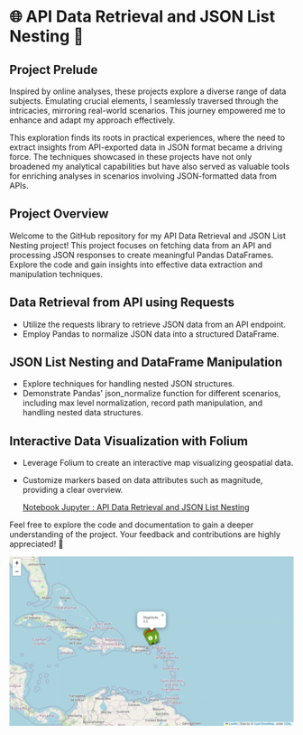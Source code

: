 
# 🌐 API Data Retrieval and JSON List Nesting 🚀

## Project Prelude

Inspired by online analyses, these projects explore a diverse range of data subjects. Emulating crucial elements, I seamlessly traversed through the intricacies, mirroring real-world scenarios. This journey empowered me to enhance and adapt my approach effectively.

This exploration finds its roots in practical experiences, where the need to extract insights from API-exported data in JSON format became a driving force. The techniques showcased in these projects have not only broadened my analytical capabilities but have also served as valuable tools for enriching analyses in scenarios involving JSON-formatted data from APIs.
## Project Overview

Welcome to the GitHub repository for my API Data Retrieval and JSON List Nesting project! This project focuses on fetching data from an API and processing JSON responses to create meaningful Pandas DataFrames. Explore the code and gain insights into effective data extraction and manipulation techniques.

## Data Retrieval from API using Requests

- Utilize the requests library to retrieve JSON data from an API endpoint.
- Employ Pandas to normalize JSON data into a structured DataFrame.

## JSON List Nesting and DataFrame Manipulation

- Explore techniques for handling nested JSON structures.
- Demonstrate Pandas' json_normalize function for different scenarios, including max level normalization, record path manipulation, and handling nested data structures.

## Interactive Data Visualization with Folium

- Leverage Folium to create an interactive map visualizing geospatial data.
- Customize markers based on data attributes such as magnitude, providing a clear overview.

  [Notebook Jupyter : API Data Retrieval and JSON List Nesting](https://github.com/CatelloTheDataProjectManager/Earthquake-Coordinates/blob/main/API%20Data%20Retrieval%20and%20JSON%20List%20Nesting.ipynb)

Feel free to explore the code and documentation to gain a deeper understanding of the project. Your feedback and contributions are highly appreciated! 🚀

![Project Image](https://github.com/CatelloTheDataProjectManager/Earthquake-Coordinates/blob/main/earthquake_map.png)
